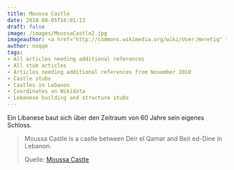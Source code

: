 ```yaml
---
title: Moussa Castle
date: 2018-08-05T16:01:13
draft: false
image: /images/MoussaCastle2.jpg
imageauthor: <a href="http://commons.wikimedia.org/wiki/User:Heretiq" title="User:Heretiq">Heretiq</a>
author: noqqe
tags:
- All articles needing additional references
- All stub articles
- Articles needing additional references from November 2010
- Castle stubs
- Castles in Lebanon
- Coordinates on Wikidata
- Lebanese building and structure stubs
---
```


Ein Libanese baut sich über den Zeitraum von 60 Jahre sein eigenes Schloss.

> Moussa Castle is a castle between Deir el Qamar and Beit ed-Dine in Lebanon.
>
> Quelle: [Moussa Castle](https://en.wikipedia.org/wiki/Moussa_Castle)
